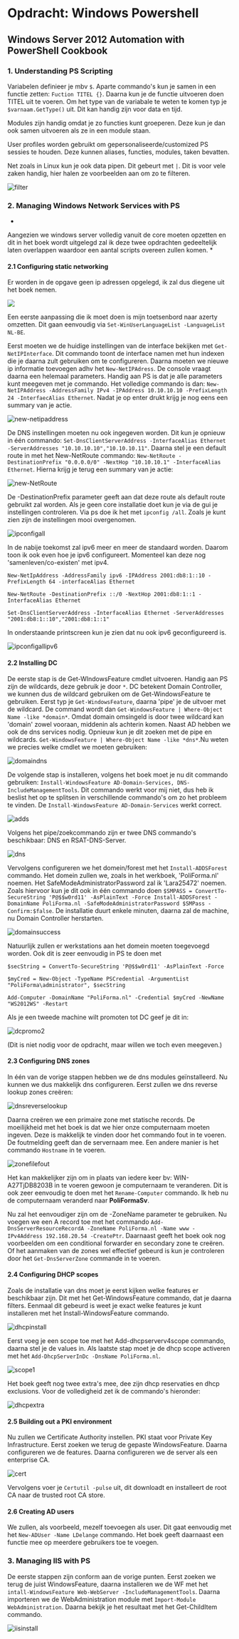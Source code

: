 # Opdracht: Windows Powershell #
## Windows Server 2012 Automation with PowerShell Cookbook ##
### 1. Understanding PS Scripting ###
Variabelen definieer je mbv `$`. Aparte commando's kun je samen in een functie zetten: `Fuction TITEL {}`. Daarna kun je de functie uitvoeren doen TITEL uit te voeren. Om het type van de variabale te weten te komen typ je `$varnaam.GetType()` uit. Dit kan handig zijn voor data en tijd. 

Modules zijn handig omdat je zo functies kunt groeperen. Deze kun je dan ook samen uitvoeren als ze in een module staan. 

User profiles worden gebruikt om gepersonaliseerde/customized PS sessies te houden. Deze kunnen aliases, functies, modules, taken bevatten.

Net zoals in Linux kun je ook data pipen. Dit gebeurt met `|`. Dit is voor vele zaken handig, hier halen ze voorbeelden aan om zo te filteren. 

![filter](https://github.com/HoGentTIN/ops3-g01/blob/master/deelopdracht02/img/d0f5b297a0d48d8ad70a9a3010fb585a.png?raw=true)

### 2. Managing Windows Network Services with PS ###
*
Aangezien we windows server volledig vanuit de core moeten opzetten en dit in het boek wordt uitgelegd zal ik deze twee opdrachten gedeeltelijk laten overlappen waardoor een aantal scripts overeen zullen komen. *

#### 2.1 Configuring static networking ####
Er worden in de opgave geen ip adressen opgelegd, ik zal dus diegene uit het boek nemen. 

![](https://github.com/HoGentTIN/ops3-g01/blob/master/deelopdracht02/img/42d5c46acb67ef8f10b48a6427a2bb7d.png?raw=true)

Een eerste aanpassing die ik moet doen is mijn toetsenbord naar azerty omzetten. Dit gaan eenvoudig via `Set-WinUserLanguageList -LanguageList NL-BE`.

Eerst moeten we de huidige instellingen van de interface bekijken met `Get-NetIPInterface`. Dit commando toont de interface namen met hun indexen die je daarna zult gebruiken om te configureren. Daarna moeten we nieuwe ip informatie toevoegen adhv het `New-NetIPAdress`. De console vraagt daarna een helemaal parameters. Handig aan PS is dat je alle parameters kunt meegeven met je commando. Het volledige commando is dan: `New-NetIPAddress -AddressFamily IPv4 -IPAddress 10.10.10.10 -PrefixLength 24 -InterfaecAlias Ethernet`. Nadat je op enter drukt krijg je nog eens een summary van je actie. 

![new-netipaddress](https://github.com/HoGentTIN/ops3-g01/blob/master/deelopdracht02/img/new-netipaddress.png?raw=true)

De DNS instellingen moeten nu ook ingegeven worden. Dit kun je opnieuw in één commando: `Set-DnsClientServerAddress -InterfaceAlias Ethernet -ServerAddresses "10.10.10.10","10.10.10.11"`. 
Daarna stel je een default route in met het New-NetRoute commando: `New-NetRoute -DestinationPrefix "0.0.0.0/0" -NextHop "10.10.10.1" -InterfaceAlias Ethernet`. Hierna krijg je terug een summary van je actie: 

![new-NetRoute](https://github.com/HoGentTIN/ops3-g01/blob/master/deelopdracht02/img/new-netroute.png?raw=true)

De -DestinationPrefix parameter geeft aan dat deze route als default route gebruikt zal worden. Als je geen core installatie doet kun je via de gui je instellingen controleren. Via ps doe ik het met `ipconfig /all`. Zoals je kunt zien zijn de instellingen mooi overgenomen. 

![ipconfigall](https://github.com/HoGentTIN/ops3-g01/blob/master/deelopdracht02/img/ipconfigall.png?raw=true)

In de nabije toekomst zal ipv6 meer en meer de standaard worden. Daarom toon ik ook even hoe je ipv6 configureert. Momenteel kan deze nog 'samenleven/co-existen' met ipv4. 

`New-NetIpAddress -AddressFamily ipv6 -IPAddress 2001:db8:1::10 -PrefixLength 64 -interfaceAlias Ethernet`

`New-NetRoute -DestinationPrefix ::/0 -NextHop 2001:db8:1::1 -InterfaceAlias Ethernet`

`Set-DnsClientServerAddress -InterfaceAlias Ethernet -ServerAddresses "2001:db8:1::10","2001:db8:1::1"`

In onderstaande printscreen kun je zien dat nu ook ipv6 geconfigureerd is. 

![ipconfigallipv6](https://github.com/HoGentTIN/ops3-g01/blob/master/deelopdracht02/img/ipconfigallipv6.png?raw=true)

#### 2.2 Installing DC ####
De eerste stap is de Get-WIndowsFeature cmdlet uitvoeren. Handig aan PS zijn de wildcards, deze gebruik je door `*`. DC betekent Domain Controller, we kunnen dus de wildcard gebruiken om de Get-WindowsFeature te gebruiken. Eerst typ je `Get-WindowsFeature`, daarna 'pipe' je de uitvoer met de wildcard. De command wordt dan `Get-WindowsFeature | Where-Object Name -like *domain*`. Omdat domain omsingeld is door twee wildcard kan 'domain' zowel vooraan, middenin als achterin komen. Naast AD hebben we ook de dns services nodig. Opnieuw kun je dit zoeken met de pipe en wildcards. `Get-WindowsFeature | Where-Object Name -like *dns*`.Nu weten we precies welke cmdlet we moeten gebruiken: 

![domaindns](https://github.com/HoGentTIN/ops3-g01/blob/master/deelopdracht02/img/domaindns.png?raw=true)

De volgende stap is installeren, volgens het boek moet je nu dit commando gebruiken: `Install-WindowsFeature AD-Domain-Services, DNS-IncludeManagementTools`. Dit commando werkt voor mij niet, dus heb ik beslist het op te splitsen in verschillende commando's om zo het probleem te vinden. De `Install-WindowsFeature AD-Domain-Services` werkt correct. 

![adds](https://github.com/HoGentTIN/ops3-g01/blob/master/deelopdracht02/img/ADDS.png?raw=true)

Volgens het pipe/zoekcommando zijn er twee DNS commando's beschikbaar: DNS en RSAT-DNS-Server.

![dns](https://github.com/HoGentTIN/ops3-g01/blob/master/deelopdracht02/img/dns.png?raw=true)

Vervolgens configureren we het domein/forest met het `Install-ADDSForest` commando. Het domein zullen we, zoals in het werkboek, 'PoliForma.nl' noemen. Het SafeModeAdministratorPassword zal ik 'Lara25472' noemen. Zoals hiervoor kun je dit ook in één commando doen `$SMPASS = ConvertTo-SecureString 'P@$$w0rd11' -AsPlainText -Force Install-ADDSForest -DomainName PoliForma.nl -SafeModeAdministratorPassword $SMPass -Confirm:$false`. De installatie duurt enkele minuten, daarna zal de machine, nu Domain Controller herstarten. 

![domainsuccess](https://github.com/HoGentTIN/ops3-g01/blob/master/deelopdracht02/img/domainsuccess.png?raw=true)

Natuurlijk zullen er werkstations aan het domein moeten toegevoegd worden. Ook dit is zeer eenvoudig in PS te doen met 

`$secString = ConvertTo-SecureString 'P@$$w0rd11' -AsPlainText -Force`

`$myCred = New-Object -TypeName PSCredential -ArgumentList "PoliForma\administrator", $secString`

`Add-Computer -DomainName "PoliForma.nl" -Credential $myCred -NewName "WS2012WS" -Restart`

Als je een tweede machine wilt promoten tot DC geef je dit in: 

![dcpromo2](https://github.com/HoGentTIN/ops3-g01/blob/master/deelopdracht02/img/dc2promo.png?raw=true)

(Dit is niet nodig voor de opdracht, maar willen we toch even meegeven.)

#### 2.3 Configuring DNS zones ####

In één van de vorige stappen hebben we de dns modules geïnstalleerd. Nu kunnen we dus makkelijk dns configureren. Eerst zullen we dns reverse lookup zones creëren: 

![dnsreverselookup](https://github.com/HoGentTIN/ops3-g01/blob/master/deelopdracht02/img/dnsreverselookup.png?raw=true)

Daarna creëren we een primaire zone met statische records. De moeilijkheid met het boek is dat we hier onze computernaam moeten ingeven. Deze is makkelijk te vinden door het commando fout in te voeren. De foutmelding geeft dan de servernaam mee. Een andere manier is het commando `Hostname` in te voeren.

![zonefilefout](https://github.com/HoGentTIN/ops3-g01/blob/master/deelopdracht02/img/zonefilefout.png?raw=true)

Het kan makkelijker zijn om in plaats van iedere keer bv: WIN-A27TjDB8203B in te voeren gewoon je computernaam te veranderen. Dit is ook zeer eenvoudig te doen met het `Rename-Computer` commando. Ik heb nu de computernaam veranderd naar **PoliFormaSv**.

Nu zal het eenvoudiger zijn om de -ZoneName parameter te gebruiken. Nu voegen we een A record toe met het commando `Add-DnsServerResourceRecordA -ZoneName PoliForma.nl -Name www - IPv4Address 192.168.20.54 -CreatePtr`. Daarnaast geeft het boek ook nog voorbeelden om een conditional forwarder en secondary zone te creëren. Of het aanmaken van de zones wel effectief gebeurd is kun je controleren door het `Get-DnsServerZone` commande in te voeren. 

#### 2.4 Configuring DHCP scopes ####

Zoals de installatie van dns moet je eerst kijken welke features er beschikbaar zijn. Dit met het Get-WindowsFeature commando, dat je daarna filters. Eenmaal dit gebeurd is weet je exact welke features je kunt installeren met het Install-WindowsFeature commando.

![dhcpinstall](https://github.com/HoGentTIN/ops3-g01/blob/master/deelopdracht02/img/dhcpinstall.png?raw=true)

Eerst voeg je een scope toe met het Add-dhcpserverv4scope commando, daarna stel je de values in. Als laatste stap moet je de dhcp scope activeren met het `Add-DhcpServerInDc -DnsName PoliForma.nl`. 

![scope1](https://github.com/HoGentTIN/ops3-g01/blob/master/deelopdracht02/img/scope1.png?raw=true)

Het boek geeft nog twee extra's mee, dee zijn dhcp reservaties en dhcp exclusions. Voor de volledigheid zet ik de commando's hieronder:

![dhcpextra]()

#### 2.5 Building out a PKI environment ####

Nu zullen we Certificate Authority instellen. PKI staat voor Private Key Infrastructure. Eerst zoeken we terug de gepaste WindowsFeature. Daarna configureren we de features. Daarna configureren we de server als een enterprise CA. 

![cert]()

Vervolgens voer je `Certutil -pulse` uit, dit downloadt en installeert de root CA naar de trusted root CA store. 

#### 2.6 Creating AD users ####

We zullen, als voorbeeld, mezelf toevoegen als user. Dit gaat eenvoudig met het `New-ADUser -Name LDelange` commando. Het boek geeft daarnaast een functie mee op meerdere gebruikers toe te voegen. 

### 3. Managing IIS with PS ###

De eerste stappen zijn conform aan de vorige punten. Eerst zoeken we terug de juist WindowsFeature, daarna installeren we de WF met het `intall-WindowsFeature Web-WebServer -IncludeManagementTools`. Daarna importeren we de WebAdministration module met `Import-Module WebAdministration`. Daarna bekijk je het resultaat met het Get-ChildItem commando. 

![iisinstall]()